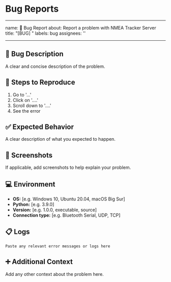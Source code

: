 # Bug Reports

---
name: 🐛 Bug Report
about: Report a problem with NMEA Tracker Server
title: "[BUG] "
labels: bug
assignees: ''

---

## 🐛 Bug Description

A clear and concise description of the problem.

## 🔄 Steps to Reproduce

1. Go to '...'
2. Click on '....'
3. Scroll down to '....'
4. See the error

## ✅ Expected Behavior

A clear description of what you expected to happen.

## 📸 Screenshots

If applicable, add screenshots to help explain your problem.

## 💻 Environment

- **OS:** [e.g. Windows 10, Ubuntu 20.04, macOS Big Sur]
- **Python:** [e.g. 3.9.0]
- **Version:** [e.g. 1.0.0, executable, source]
- **Connection type:** [e.g. Bluetooth Serial, UDP, TCP]

## 📋 Logs

```plain
Paste any relevant error messages or logs here
```

## ➕ Additional Context

Add any other context about the problem here.
